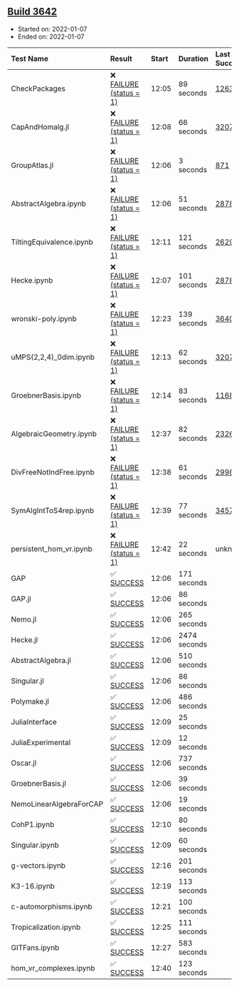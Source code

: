 ## [Build 3642](https://oscarci.mathematik.uni-kl.de/job/oscar-stable/3642/)

* Started on: 2022-01-07
* Ended on: 2022-01-07

| Test Name    | Result | Start | Duration | Last Success | First Failure |
|:-------------|:-------|:------|:---------|:-------------|:--------------|
| CheckPackages | ❌ [FAILURE (status = 1)](https://oscarci.mathematik.uni-kl.de/job/oscar-stable/3642/artifact/logs/build-3642/CheckPackages.log) | 12:05 | 89 seconds | [1263](https://oscarci.mathematik.uni-kl.de/job/oscar-stable/1263/) | [1264](https://oscarci.mathematik.uni-kl.de/job/oscar-stable/1264/) |
| CapAndHomalg.jl | ❌ [FAILURE (status = 1)](https://oscarci.mathematik.uni-kl.de/job/oscar-stable/3642/artifact/logs/build-3642/CapAndHomalg.jl.log) | 12:08 | 66 seconds | [3207](https://oscarci.mathematik.uni-kl.de/job/oscar-stable/3207/) | [3208](https://oscarci.mathematik.uni-kl.de/job/oscar-stable/3208/) |
| GroupAtlas.jl | ❌ [FAILURE (status = 1)](https://oscarci.mathematik.uni-kl.de/job/oscar-stable/3642/artifact/logs/build-3642/GroupAtlas.jl.log) | 12:06 | 3 seconds | [871](https://oscarci.mathematik.uni-kl.de/job/oscar-stable/871/) | [872](https://oscarci.mathematik.uni-kl.de/job/oscar-stable/872/) |
| AbstractAlgebra.ipynb | ❌ [FAILURE (status = 1)](https://oscarci.mathematik.uni-kl.de/job/oscar-stable/3642/artifact/logs/build-3642/AbstractAlgebra.ipynb.log) | 12:06 | 51 seconds | [2878](https://oscarci.mathematik.uni-kl.de/job/oscar-stable/2878/) | [2879](https://oscarci.mathematik.uni-kl.de/job/oscar-stable/2879/) |
| TiltingEquivalence.ipynb | ❌ [FAILURE (status = 1)](https://oscarci.mathematik.uni-kl.de/job/oscar-stable/3642/artifact/logs/build-3642/TiltingEquivalence.ipynb.log) | 12:11 | 121 seconds | [2629](https://oscarci.mathematik.uni-kl.de/job/oscar-stable/2629/) | [2630](https://oscarci.mathematik.uni-kl.de/job/oscar-stable/2630/) |
| Hecke.ipynb | ❌ [FAILURE (status = 1)](https://oscarci.mathematik.uni-kl.de/job/oscar-stable/3642/artifact/logs/build-3642/Hecke.ipynb.log) | 12:07 | 101 seconds | [2878](https://oscarci.mathematik.uni-kl.de/job/oscar-stable/2878/) | [2879](https://oscarci.mathematik.uni-kl.de/job/oscar-stable/2879/) |
| wronski-poly.ipynb | ❌ [FAILURE (status = 1)](https://oscarci.mathematik.uni-kl.de/job/oscar-stable/3642/artifact/logs/build-3642/wronski-poly.ipynb.log) | 12:23 | 139 seconds | [3640](https://oscarci.mathematik.uni-kl.de/job/oscar-stable/3640/) | [3641](https://oscarci.mathematik.uni-kl.de/job/oscar-stable/3641/) |
| uMPS(2,2,4)_0dim.ipynb | ❌ [FAILURE (status = 1)](https://oscarci.mathematik.uni-kl.de/job/oscar-stable/3642/artifact/logs/build-3642/uMPS-2-2-4-_0dim.ipynb.log) | 12:13 | 62 seconds | [3207](https://oscarci.mathematik.uni-kl.de/job/oscar-stable/3207/) | [3208](https://oscarci.mathematik.uni-kl.de/job/oscar-stable/3208/) |
| GroebnerBasis.ipynb | ❌ [FAILURE (status = 1)](https://oscarci.mathematik.uni-kl.de/job/oscar-stable/3642/artifact/logs/build-3642/GroebnerBasis.ipynb.log) | 12:14 | 83 seconds | [1168](https://oscarci.mathematik.uni-kl.de/job/oscar-stable/1168/) | [1169](https://oscarci.mathematik.uni-kl.de/job/oscar-stable/1169/) |
| AlgebraicGeometry.ipynb | ❌ [FAILURE (status = 1)](https://oscarci.mathematik.uni-kl.de/job/oscar-stable/3642/artifact/logs/build-3642/AlgebraicGeometry.ipynb.log) | 12:37 | 82 seconds | [2326](https://oscarci.mathematik.uni-kl.de/job/oscar-stable/2326/) | [2327](https://oscarci.mathematik.uni-kl.de/job/oscar-stable/2327/) |
| DivFreeNotIndFree.ipynb | ❌ [FAILURE (status = 1)](https://oscarci.mathematik.uni-kl.de/job/oscar-stable/3642/artifact/logs/build-3642/DivFreeNotIndFree.ipynb.log) | 12:38 | 61 seconds | [2998](https://oscarci.mathematik.uni-kl.de/job/oscar-stable/2998/) | [2999](https://oscarci.mathematik.uni-kl.de/job/oscar-stable/2999/) |
| SymAlgIntToS4rep.ipynb | ❌ [FAILURE (status = 1)](https://oscarci.mathematik.uni-kl.de/job/oscar-stable/3642/artifact/logs/build-3642/SymAlgIntToS4rep.ipynb.log) | 12:39 | 77 seconds | [3457](https://oscarci.mathematik.uni-kl.de/job/oscar-stable/3457/) | [3458](https://oscarci.mathematik.uni-kl.de/job/oscar-stable/3458/) |
| persistent_hom_vr.ipynb | ❌ [FAILURE (status = 1)](https://oscarci.mathematik.uni-kl.de/job/oscar-stable/3642/artifact/logs/build-3642/persistent_hom_vr.ipynb.log) | 12:42 | 22 seconds | unknown | unknown |
| GAP | ✅ [SUCCESS](https://oscarci.mathematik.uni-kl.de/job/oscar-stable/3642/artifact/logs/build-3642/GAP.log) | 12:06 | 171 seconds |  |  |
| GAP.jl | ✅ [SUCCESS](https://oscarci.mathematik.uni-kl.de/job/oscar-stable/3642/artifact/logs/build-3642/GAP.jl.log) | 12:06 | 86 seconds |  |  |
| Nemo.jl | ✅ [SUCCESS](https://oscarci.mathematik.uni-kl.de/job/oscar-stable/3642/artifact/logs/build-3642/Nemo.jl.log) | 12:06 | 265 seconds |  |  |
| Hecke.jl | ✅ [SUCCESS](https://oscarci.mathematik.uni-kl.de/job/oscar-stable/3642/artifact/logs/build-3642/Hecke.jl.log) | 12:06 | 2474 seconds |  |  |
| AbstractAlgebra.jl | ✅ [SUCCESS](https://oscarci.mathematik.uni-kl.de/job/oscar-stable/3642/artifact/logs/build-3642/AbstractAlgebra.jl.log) | 12:06 | 510 seconds |  |  |
| Singular.jl | ✅ [SUCCESS](https://oscarci.mathematik.uni-kl.de/job/oscar-stable/3642/artifact/logs/build-3642/Singular.jl.log) | 12:06 | 86 seconds |  |  |
| Polymake.jl | ✅ [SUCCESS](https://oscarci.mathematik.uni-kl.de/job/oscar-stable/3642/artifact/logs/build-3642/Polymake.jl.log) | 12:06 | 486 seconds |  |  |
| JuliaInterface | ✅ [SUCCESS](https://oscarci.mathematik.uni-kl.de/job/oscar-stable/3642/artifact/logs/build-3642/JuliaInterface.log) | 12:09 | 25 seconds |  |  |
| JuliaExperimental | ✅ [SUCCESS](https://oscarci.mathematik.uni-kl.de/job/oscar-stable/3642/artifact/logs/build-3642/JuliaExperimental.log) | 12:09 | 12 seconds |  |  |
| Oscar.jl | ✅ [SUCCESS](https://oscarci.mathematik.uni-kl.de/job/oscar-stable/3642/artifact/logs/build-3642/Oscar.jl.log) | 12:06 | 737 seconds |  |  |
| GroebnerBasis.jl | ✅ [SUCCESS](https://oscarci.mathematik.uni-kl.de/job/oscar-stable/3642/artifact/logs/build-3642/GroebnerBasis.jl.log) | 12:06 | 39 seconds |  |  |
| NemoLinearAlgebraForCAP | ✅ [SUCCESS](https://oscarci.mathematik.uni-kl.de/job/oscar-stable/3642/artifact/logs/build-3642/NemoLinearAlgebraForCAP.log) | 12:06 | 19 seconds |  |  |
| CohP1.ipynb | ✅ [SUCCESS](https://oscarci.mathematik.uni-kl.de/job/oscar-stable/3642/artifact/logs/build-3642/CohP1.ipynb.log) | 12:10 | 80 seconds |  |  |
| Singular.ipynb | ✅ [SUCCESS](https://oscarci.mathematik.uni-kl.de/job/oscar-stable/3642/artifact/logs/build-3642/Singular.ipynb.log) | 12:09 | 60 seconds |  |  |
| g-vectors.ipynb | ✅ [SUCCESS](https://oscarci.mathematik.uni-kl.de/job/oscar-stable/3642/artifact/logs/build-3642/g-vectors.ipynb.log) | 12:16 | 201 seconds |  |  |
| K3-16.ipynb | ✅ [SUCCESS](https://oscarci.mathematik.uni-kl.de/job/oscar-stable/3642/artifact/logs/build-3642/K3-16.ipynb.log) | 12:19 | 113 seconds |  |  |
| c-automorphisms.ipynb | ✅ [SUCCESS](https://oscarci.mathematik.uni-kl.de/job/oscar-stable/3642/artifact/logs/build-3642/c-automorphisms.ipynb.log) | 12:21 | 100 seconds |  |  |
| Tropicalization.ipynb | ✅ [SUCCESS](https://oscarci.mathematik.uni-kl.de/job/oscar-stable/3642/artifact/logs/build-3642/Tropicalization.ipynb.log) | 12:25 | 111 seconds |  |  |
| GITFans.ipynb | ✅ [SUCCESS](https://oscarci.mathematik.uni-kl.de/job/oscar-stable/3642/artifact/logs/build-3642/GITFans.ipynb.log) | 12:27 | 583 seconds |  |  |
| hom_vr_complexes.ipynb | ✅ [SUCCESS](https://oscarci.mathematik.uni-kl.de/job/oscar-stable/3642/artifact/logs/build-3642/hom_vr_complexes.ipynb.log) | 12:40 | 123 seconds |  |  |
